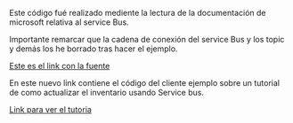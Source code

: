 Este código fué realizado mediente la lectura de la documentación de microsoft relativa al service Bus.

Importante remarcar que la cadena de conexión del service Bus y los topic y demás los he borrado tras hacer el ejemplo. 

[Este es el link con la fuente](https://learn.microsoft.com/es-es/azure/service-bus-messaging/service-bus-messaging-overview)

En este nuevo link contiene el código del cliente ejemplo sobre un tutorial de como actualizar el inventario usando Service bus. 

[Link para ver el tutoria](https://learn.microsoft.com/es-es/azure/service-bus-messaging/service-bus-tutorial-topics-subscriptions-portal)